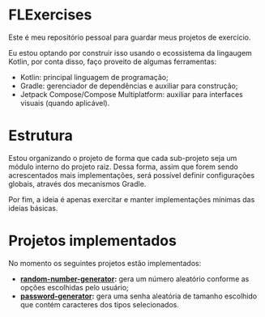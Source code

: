 # FLExercises

Este é meu repositório pessoal para guardar meus projetos de exercício.

Eu estou optando por construir isso usando o ecossistema da lingaugem Kotlin, por conta disso, faço proveito de algumas ferramentas:

- Kotlin: principal linguagem de programação;
- Gradle: gerenciador de dependências e auxiliar para construção;
- Jetpack Compose/Compose Multiplatform: auxiliar para interfaces visuais (quando aplicável).

# Estrutura

Estou organizando o projeto de forma que cada sub-projeto seja um módulo interno do projeto raiz. Dessa forma, assim que forem sendo acrescentados mais implementações, será possível definir configurações globais, através dos mecanismos Gradle.

Por fim, a ideia é apenas exercitar e manter implementações mínimas das ideias básicas.

# Projetos implementados

No momento os seguintes projetos estão implementados:
- **[random-number-generator](random-number-generator):** gera um número aleatório conforme as opções escolhidas pelo usuário;
- **[password-generator](password-generator):** gera uma senha aleatória de tamanho escolhido que contém caracteres dos tipos selecionados.